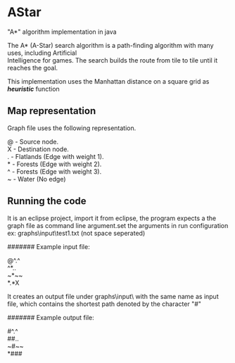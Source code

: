 # AStar
"A*" algorithm implementation in java

The	A*	(A-Star)	search	algorithm	is	a	path-finding	algorithm	with	many	uses,	including	Artificial	
Intelligence	for	games.	The	search	builds	the	route	from	tile	to	tile	until	it	reaches	the	goal.

This implementation uses the Manhattan distance on a square grid as **_heuristic_** function

## Map representation
Graph file uses the following representation.<br />

@ - Source node.  
X - Destination node.  
. - Flatlands (Edge with weight 1).   
\* - Forests (Edge with weight 2).   
^ - Forests (Edge with weight 3).   
\~ - Water (No edge)   

## Running the code
It is an eclipse project, import it from eclipse, the program expects a the graph file as command line argument.set the arguments in run configuration ex: graphs\input\test1.txt (not space seperated)  

####### Example input file:

@^.^   
^\*..   
~\*~~   
\*.\*X   

It creates an output file under graphs\input\ with the same name as input file, which contains the shortest path denoted by the character "#"

####### Example output file:

\#^.^   
\#\#..   
~\#~~   
\*\#\#\#   
